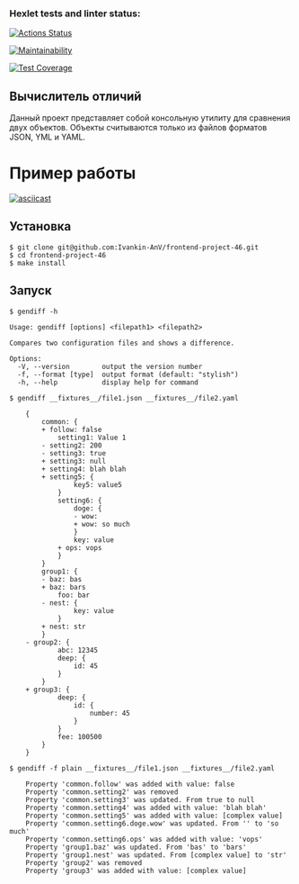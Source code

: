 ### Hexlet tests and linter status:
[![Actions Status](https://github.com/Ivankin-AnV/frontend-project-46/actions/workflows/hexlet-check.yml/badge.svg)](https://github.com/Ivankin-AnV/frontend-project-46/actions)

[![Maintainability](https://api.codeclimate.com/v1/badges/d2839414444114ad3432/maintainability)](https://codeclimate.com/github/Ivankin-AnV/frontend-project-46/maintainability)

[![Test Coverage](https://api.codeclimate.com/v1/badges/d2839414444114ad3432/test_coverage)](https://codeclimate.com/github/Ivankin-AnV/frontend-project-46/test_coverage)

## Вычислитель отличий
Данный проект представляет собой консольную утилиту для сравнения двух объектов. Объекты считываются только из файлов форматов JSON, YML и YAML.

# Пример работы

[![asciicast](https://asciinema.org/a/xuX8nGI8Z6If1bRalGrFzaZCU.svg)](https://asciinema.org/a/xuX8nGI8Z6If1bRalGrFzaZCU)


## Установка

```
$ git clone git@github.com:Ivankin-AnV/frontend-project-46.git
$ cd frontend-project-46
$ make install
```
## Запуск

```
$ gendiff -h

Usage: gendiff [options] <filepath1> <filepath2>

Compares two configuration files and shows a difference.

Options:
  -V, --version        output the version number
  -f, --format [type]  output format (default: "stylish")
  -h, --help           display help for command
```

```
$ gendiff __fixtures__/file1.json __fixtures__/file2.yaml

    {
        common: {
        + follow: false
            setting1: Value 1
        - setting2: 200
        - setting3: true
        + setting3: null
        + setting4: blah blah
        + setting5: {
                key5: value5
            }
            setting6: {
                doge: {
                - wow: 
                + wow: so much
                }
                key: value
            + ops: vops
            }
        }
        group1: {
        - baz: bas
        + baz: bars
            foo: bar
        - nest: {
                key: value
            }
        + nest: str
        }
    - group2: {
            abc: 12345
            deep: {
                id: 45
            }
        }
    + group3: {
            deep: {
                id: {
                    number: 45
                }
            }
            fee: 100500
        }
    }
```

```
$ gendiff -f plain __fixtures__/file1.json __fixtures__/file2.yaml

    Property 'common.follow' was added with value: false
    Property 'common.setting2' was removed
    Property 'common.setting3' was updated. From true to null
    Property 'common.setting4' was added with value: 'blah blah'
    Property 'common.setting5' was added with value: [complex value]
    Property 'common.setting6.doge.wow' was updated. From '' to 'so much'
    Property 'common.setting6.ops' was added with value: 'vops'
    Property 'group1.baz' was updated. From 'bas' to 'bars'
    Property 'group1.nest' was updated. From [complex value] to 'str'
    Property 'group2' was removed
    Property 'group3' was added with value: [complex value]
```

